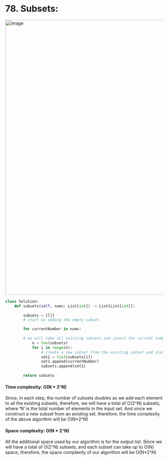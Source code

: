 # 78. Subsets:

<img width="880" alt="image" src="https://user-images.githubusercontent.com/35987583/159674823-4e061477-890e-4928-adc9-092d72e0cb59.png">


```python
class Solution:
    def subsets(self, nums: List[int]) -> List[List[int]]:
        
        subsets = [[]]
        # start by adding the empty subset

        for currentNumber in nums:
        
        # we will take all existing subsets and insert the current number in them to create new subsets
            n = len(subsets)
            for i in range(n):
                # create a new subset from the existing subset and insert the current element to it
                set1 = list(subsets[i])
                set1.append(currentNumber)
                subsets.append(set1)
                
        return subsets
```

#### Time complexity: O(N * 2^N)
Since, in each step, the number of subsets doubles as we add each element to all the existing subsets, therefore, we will have a total of O(2^N) subsets, where ‘N’ is the total number of elements in the input set. And since we construct a new subset from an existing set, therefore, the time complexity of the above algorithm will be O(N*2^N)

#### Space complexity: O(N * 2^N)
All the additional space used by our algorithm is for the output list. Since we will have a total of O(2^N) subsets, and each subset can take up to O(N) space, therefore, the space complexity of our algorithm will be O(N*2^N)
